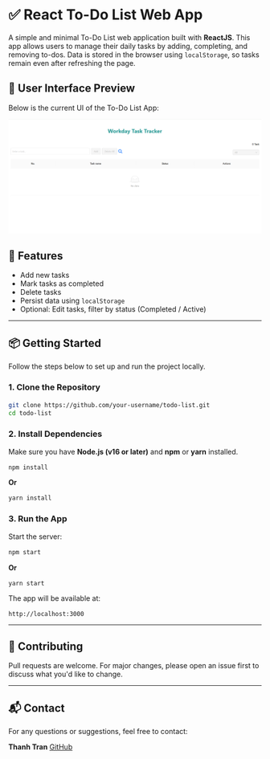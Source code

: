 # ✅ React To-Do List Web App

A simple and minimal To-Do List web application built with **ReactJS**. This app allows users to manage their daily tasks by adding, completing, and removing to-dos. Data is stored in the browser using `localStorage`, so tasks remain even after refreshing the page.

## 📸 User Interface Preview

Below is the current UI of the To-Do List App:

![App Screenshot](./public/todo-screenshot.png)

## 🚀 Features

- Add new tasks
- Mark tasks as completed
- Delete tasks
- Persist data using `localStorage`
- Optional: Edit tasks, filter by status (Completed / Active)

---

## 📦 Getting Started

Follow the steps below to set up and run the project locally.

### 1. Clone the Repository

```bash
git clone https://github.com/your-username/todo-list.git
cd todo-list
```

### 2. Install Dependencies

Make sure you have **Node.js (v16 or later)** and **npm** or **yarn** installed.

```bash
npm install
```

**Or**

```bash
yarn install
```

### 3. Run the App

Start the server:

```bash
npm start
```

**Or**

```bash
yarn start
```

The app will be available at:

```
http://localhost:3000
```

---

## 🙌 Contributing

Pull requests are welcome. For major changes, please open an issue first to discuss what you'd like to change.

---

## 📬 Contact

For any questions or suggestions, feel free to contact:

**Thanh Tran**
[GitHub](https://github.com/ThanhTran2107)
